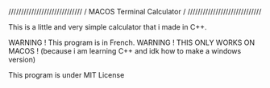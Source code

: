 /////////////////////////////
/ MACOS Terminal Calculator /
/////////////////////////////


This is a little and very simple calculator that i made in C++. 


WARNING ! This program is in French.
WARNING ! THIS ONLY WORKS ON MACOS ! (because i am learning C++ and idk how to make a windows version)


This program is under MIT License
